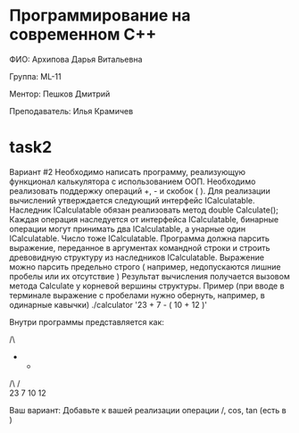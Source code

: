 # Программирование на современном C++ 

ФИО: Архипова Дарья Витальевна

Группа: ML-11

Ментор: Пешков Дмитрий

Преподаватель: Илья Крамичев

# task2

Вариант #2
Необходимо написать программу, реализующую функционал калькулятора с использованием ООП.
Необходимо реализовать поддержку операций +, - и скобок ( ).
Для реализации вычислений утверждается следующий интерфейс ICalculatable.
Наследник ICalculatable обязан реализовать метод double Calculate();
Каждая операция наследуется от интерфейса ICalculatable, бинарные операции могут принимать два ICalculatable, а унарные один ICalculatable.
Число тоже ICalculatable.
Программа должна парсить выражение, переданное в аргументах командной строки и строить древовидную структуру из наследников ICalculatable.
Выражение можно парсить предельно строго ( например, недопускаются лишние пробелы или их отсутствие )
Результат вычисления получается вызовом метода Calculate у корневой вершины структуры.
Пример (при вводе в терминале выражение с пробелами нужно обернуть, например, в одинарные кавычки)
./calculator '23 + 7 - ( 10 + 12 )'

Внутри программы представляется как:

/\
+ +
/\ /\
23 7 10 12

Ваш вариант:
Добавьте к вашей реализации операции /, cos, tan     (есть в <cmath>)

